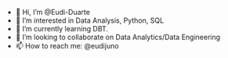 - 👋 Hi, I’m @Eudi-Duarte
- 👀 I’m interested in Data Analysis, Python, SQL
- 🌱 I’m currently learning DBT.
- 💞️ I’m looking to collaborate on Data Analytics/Data Engineering
- 📫 How to reach me: @eudijuno

<!---
Eudi-Duarte/Eudi-Duarte is a ✨ special ✨ repository because its `README.md` (this file) appears on your GitHub profile.
You can click the Preview link to take a look at your changes.
--->
